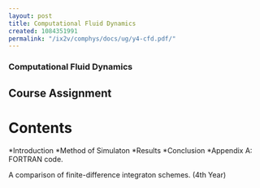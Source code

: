 ```yaml
---
layout: post
title: Computational Fluid Dynamics
created: 1084351991
permalink: "/ix2v/comphys/docs/ug/y4-cfd.pdf/"
---
```

### Computational Fluid Dynamics
## Course Assignment
# Contents
*Introduction
*Method of Simulaton
*Results
*Conclusion
*Appendix A: FORTRAN code.

A comparison of finite-difference integraton schemes. (4th Year)
